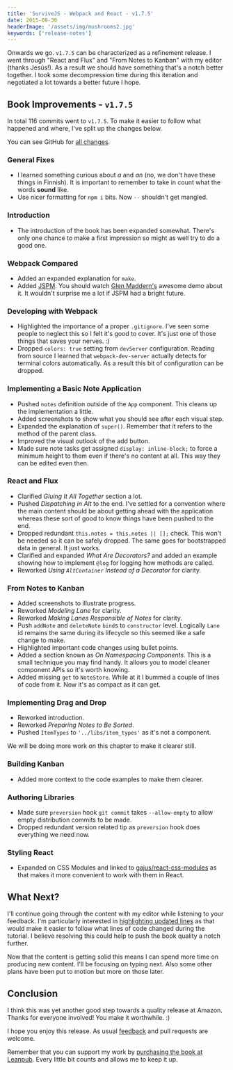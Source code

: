 ```yaml
---
title: 'SurviveJS - Webpack and React - v1.7.5'
date: 2015-08-30
headerImage: '/assets/img/mushrooms2.jpg'
keywords: ['release-notes']
---
```


Onwards we go. `v1.7.5` can be characterized as a refinement release. I went through "React and Flux" and "From Notes to Kanban" with my editor (thanks Jesús!). As a result we should have something that's a notch better together. I took some decompression time during this iteration and negotiated a lot towards a better future I hope.

## Book Improvements - `v1.7.5`

In total 116 commits went to `v1.7.5`. To make it easier to follow what happened and where, I've split up the changes below.

You can see GitHub for [all changes](https://github.com/survivejs/webpack_react/compare/v1.7.0...v1.7.5).

### General Fixes

* I learned something curious about *a* and *an* (no, we don't have these things in Finnish). It is important to remember to take in count what the words **sound** like.
* Use nicer formatting for `npm i` bits. Now `--` shouldn't get mangled.

### Introduction

* The introduction of the book has been expanded somewhat. There's only one chance to make a first impression so might as well try to do a good one.

### Webpack Compared

* Added an expanded explanation for `make`.
* Added [JSPM](http://jspm.io/). You should watch [Glen Maddern's](https://www.youtube.com/watch?t=33&v=iukBMY4apvI) awesome demo about it. It wouldn't surprise me a lot if JSPM had a bright future.

### Developing with Webpack

* Highlighted the importance of a proper `.gitignore`. I've seen some people to neglect this so I felt it's good to cover. It's just one of those things that saves your nerves. :)
* Dropped `colors: true` setting from `devServer` configuration. Reading from source I learned that `webpack-dev-server` actually detects for terminal colors automatically. As a result this bit of configuration can be dropped.

### Implementing a Basic Note Application

* Pushed `notes` definition outside of the `App` component. This cleans up the implementation a little.
* Added screenshots to show what you should see after each visual step.
* Expanded the explanation of `super()`. Remember that it refers to the method of the parent class.
* Improved the visual outlook of the add button.
* Made sure note tasks get assigned `display: inline-block;` to force a minimum height to them even if there's no content at all. This way they can be edited even then.

### React and Flux

* Clarified *Gluing It All Together* section a lot.
* Pushed *Dispatching in Alt* to the end. I've settled for a convention where the main content should be about getting ahead with the application whereas these sort of good to know things have been pushed to the end.
* Dropped redundant `this.notes = this.notes || [];` check. This won't be needed so it can be safely dropped. The same goes for bootstrapped data in general. It just works.
* Clarified and expanded *What Are Decorators?* and added an example showing how to implement `@log` for logging how methods are called.
* Reworked *Using `AltContainer` Instead of a Decorator* for clarity.

### From Notes to Kanban

* Added screenshots to illustrate progress.
* Reworked *Modeling Lane* for clarity.
* Reworked *Making Lanes Responsible of Notes* for clarity.
* Push `addNote` and `deleteNote` `bind`s to `constructor` level. Logically `Lane` id remains the same during its lifecycle so this seemed like a safe change to make.
* Highlighted important code changes using bullet points.
* Added a section known as *On Namespacing Components*. This is a small technique you may find handy. It allows you to model cleaner component APIs so it's worth knowing.
* Added missing `get` to `NoteStore`. While at it I bummed a couple of lines of code from it. Now it's as compact as it can get.

### Implementing Drag and Drop

* Reworked introduction.
* Reworked *Preparing Notes to Be Sorted*.
* Pushed `ItemTypes` to `'../libs/item_types'` as it's not a component.

We will be doing more work on this chapter to make it clearer still.

### Building Kanban

* Added more context to the code examples to make them clearer.

### Authoring Libraries

* Made sure `preversion` hook `git commit` takes `--allow-empty` to allow empty distribution commits to be made.
* Dropped redundant version related tip as `preversion` hook does everything we need now.

### Styling React

* Expanded on CSS Modules and linked to [gajus/react-css-modules](https://github.com/gajus/react-css-modules) as that makes it more convenient to work with them in React.

## What Next?

I'll continue going through the content with my editor while listening to your feedback. I'm particularly interested in [highlighting updated lines](https://github.com/survivejs/webpack_react/issues/224) as that would make it easier to follow what lines of code changed during the tutorial. I believe resolving this could help to push the book quality a notch further.

Now that the content is getting solid this means I can spend more time on producing new content. I'll be focusing on typing next. Also some other plans have been put to motion but more on those later.

## Conclusion

I think this was yet another good step towards a quality release at Amazon. Thanks for everyone involved! You make it worthwhile. :)

I hope you enjoy this release. As usual [feedback](https://github.com/survivejs/webpack_react/issues) and pull requests are welcome.

Remember that you can support my work by [purchasing the book at Leanpub](https://leanpub.com/survivejs_webpack_react). Every little bit counts and allows me to keep it up.
